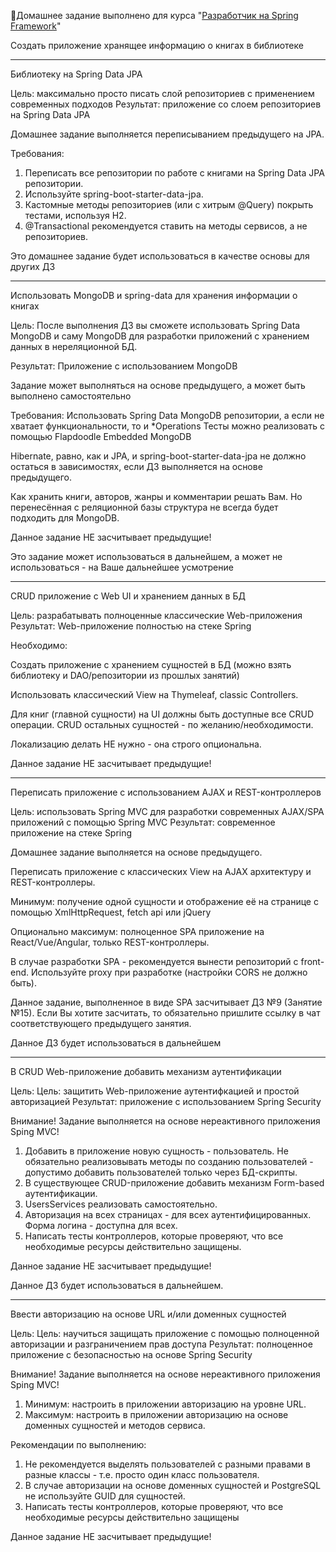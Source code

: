 🔖Домашнее задание выполнено для курса "[Разработчик на Spring Framework](https://otus.ru/lessons/javaspring/)"

Создать приложение хранящее информацию о книгах в библиотеке

________________
Библиотеку на Spring Data JPA

Цель: максимально просто писать слой репозиториев с применением современных подходов Результат: приложение со слоем репозиториев
на Spring Data JPA

Домашнее задание выполняется переписыванием предыдущего на JPA.

Требования:

1. Переписать все репозитории по работе с книгами на Spring Data JPA репозитории.
2. Используйте spring-boot-starter-data-jpa.
3. Кастомные методы репозиториев (или с хитрым @Query) покрыть тестами, используя H2.
4. @Transactional рекомендуется ставить на методы сервисов, а не репозиториев.

Это домашнее задание будет использоваться в качестве основы для других ДЗ

-----------
Использовать MongoDB и spring-data для хранения информации о книгах

Цель: После выполнения ДЗ вы сможете использовать Spring Data MongoDB и саму MongoDB для разработки приложений с хранением данных
в нереляционной БД.

Результат: Приложение с использованием MongoDB

Задание может выполняться на основе предыдущего, а может быть выполнено самостоятельно

Требования:
Использовать Spring Data MongoDB репозитории, а если не хватает функциональности, то и *Operations Тесты можно реализовать с
помощью Flapdoodle Embedded MongoDB

Hibernate, равно, как и JPA, и spring-boot-starter-data-jpa не должно остаться в зависимостях, если ДЗ выполняется на основе
предыдущего.

Как хранить книги, авторов, жанры и комментарии решать Вам. Но перенесённая с реляционной базы структура не всегда будет подходить
для MongoDB.

Данное задание НЕ засчитывает предыдущие!

Это задание может использоваться в дальнейшем, а может не использоваться - на Ваше дальнейшее усмотрение

---------------------
CRUD приложение с Web UI и хранением данных в БД

Цель: разрабатывать полноценные классические Web-приложения Результат: Web-приложение полностью на стеке Spring

Необходимо:

Создать приложение с хранением сущностей в БД (можно взять библиотеку и DAO/репозитории из прошлых занятий)

Использовать классический View на Thymeleaf, classic Controllers.

Для книг (главной сущности) на UI должны быть доступные все CRUD операции. CRUD остальных сущностей - по желанию/необходимости.

Локализацию делать НЕ нужно - она строго опциональна.

Данное задание НЕ засчитывает предыдущие!

----------------------------

Переписать приложение с использованием AJAX и REST-контроллеров

Цель: использовать Spring MVC для разработки современных AJAX/SPA приложений c помощью Spring MVC Результат: современное
приложение на стеке Spring

Домашнее задание выполняется на основе предыдущего.

Переписать приложение с классических View на AJAX архитектуру и REST-контроллеры.

Минимум: получение одной сущности и отображение её на странице с помощью XmlHttpRequest, fetch api или jQuery

Опционально максимум: полноценное SPA приложение на React/Vue/Angular, только REST-контроллеры.

В случае разработки SPA - рекомендуется вынести репозиторий с front-end. Используйте proxy при разработке (настройки CORS не
должно быть).

Данное задание, выполненное в виде SPA засчитывает ДЗ №9 (Занятие №15). Если Вы хотите засчитать, то обязательно пришлите ссылку в
чат соответствующего предыдущего занятия.

Данное ДЗ будет использоваться в дальнейшем

-----------------------------------
В CRUD Web-приложение добавить механизм аутентификации

Цель:
Цель: защитить Web-приложение аутентифкацией и простой авторизацией Результат: приложение с использованием Spring Security

Внимание! Задание выполняется на основе нереактивного приложения Sping MVC!

1. Добавить в приложение новую сущность - пользователь. Не обязательно реализовывать методы по созданию пользователей - допустимо
   добавить пользователей только через БД-скрипты.
2. В существующее CRUD-приложение добавить механизм Form-based аутентификации.
3. UsersServices реализовать самостоятельно.
4. Авторизация на всех страницах - для всех аутентифицированных. Форма логина - доступна для всех.
5. Написать тесты контроллеров, которые проверяют, что все необходимые ресурсы действительно защищены.

Данное задание НЕ засчитывает предыдущие!

Данное ДЗ будет использоваться в дальнейшем.
_________________________
Ввести авторизацию на основе URL и/или доменных сущностей

Цель:
Цель: научиться защищать приложение с помощью полноценной авторизации и разграничением прав доступа Результат: полноценное
приложение с безопасностью на основе Spring Security

Внимание! Задание выполняется на основе нереактивного приложения Sping MVC!

1. Минимум: настроить в приложении авторизацию на уровне URL.
2. Максимум: настроить в приложении авторизацию на основе доменных сущностей и методов сервиса.

Рекомендации по выполнению:

1. Не рекомендуется выделять пользователей с разными правами в разные классы - т.е. просто один класс пользователя.
2. В случае авторизации на основе доменных сущностей и PostgreSQL не используйте GUID для сущностей.
3. Написать тесты контроллеров, которые проверяют, что все необходимые ресурсы действительно защищены

Данное задание НЕ засчитывает предыдущие!

